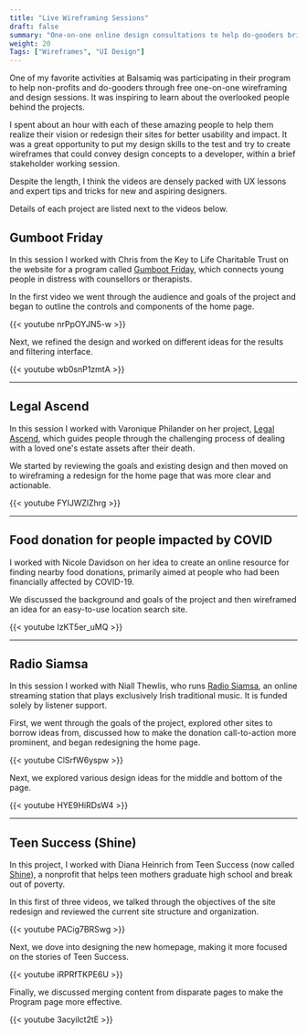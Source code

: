 ```yaml
---
title: "Live Wireframing Sessions"
draft: false
summary: "One-on-one online design consultations to help do-gooders bring their ideas to life."
weight: 20
Tags: ["Wireframes", "UI Design"]
---
```


One of my favorite activities at Balsamiq was participating in their program to help non-profits and do-gooders through free one-on-one wireframing and design sessions. It was inspiring to learn about the overlooked people behind the projects.

I spent about an hour with each of these amazing people to help them realize their vision or redesign their sites for better usability and impact. It was a great opportunity to put my design skills to the test and try to create wireframes that could convey design concepts to a developer, within a brief stakeholder working session. 

Despite the length, I think the videos are densely packed with UX lessons and expert tips and tricks for new and aspiring designers.

Details of each project are listed next to the videos below.

## Gumboot Friday

In this session I worked with Chris from the Key to Life Charitable Trust on the website for a program called [Gumboot Friday](https://www.gumbootfriday.org.nz), which connects young people in distress with counsellors or therapists.

In the first video we went through the audience and goals of the project and began to outline the controls and components of the home page.

{{< youtube nrPpOYJN5-w >}}

Next, we refined the design and worked on different ideas for the results and filtering interface.

{{< youtube wb0snP1zmtA >}}

---

## Legal Ascend

In this session I worked with Varonique Philander on her project, [Legal Ascend](https://legal-ascend.co.za/home), which guides people through the challenging process of dealing with a loved one's estate assets after their death.

We started by reviewing the goals and existing design and then moved on to wireframing a redesign for the home page that was more clear and actionable.

{{< youtube FYIJWZlZhrg >}}

---

## Food donation for people impacted by COVID

I worked with Nicole Davidson on her idea to create an online resource for finding nearby food donations, primarily aimed at people who had been financially affected by COVID-19.

We discussed the background and goals of the project and then wireframed an idea for an easy-to-use location search site.

{{< youtube IzKT5er_uMQ >}}

---

## Radio Siamsa

In this session I worked with Niall Thewlis, who runs [Radio Siamsa](https://siamsa.ie), an online streaming station that plays exclusively Irish traditional music. It is funded solely by listener support.

First, we went through the goals of the project, explored other sites to borrow ideas from, discussed how to make the donation call-to-action more prominent, and began redesigning the home page.

{{< youtube ClSrfW6yspw >}}

Next, we explored various design ideas for the middle and bottom of the page.

{{< youtube HYE9HiRDsW4 >}}

---

## Teen Success (Shine)

In this project, I worked with Diana Heinrich from Teen Success (now called [Shine](https://shinetogether.org)), a nonprofit that helps teen mothers graduate high school and break out of poverty.

In this first of three videos, we talked through the objectives of the site redesign and reviewed the current site structure and organization.

{{< youtube PACig7BRSwg >}}

Next, we dove into designing the new homepage, making it more focused on the stories of Teen Success.

{{< youtube iRPRfTKPE6U >}}

Finally, we discussed merging content from disparate pages to make the Program page more effective.

{{< youtube 3acyilct2tE >}}

